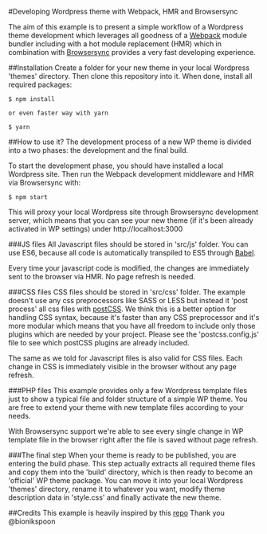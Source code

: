 #Developing Wordpress theme with Webpack, HMR and Browsersync

The aim of this example is to present a simple workflow of a Wordpress theme development which leverages all goodness of a [Webpack](https://webpack.github.io/) module bundler including with a hot module replacement (HMR) which in combination with [Browsersync](https://www.browsersync.io/) provides a very fast developing experience.

##Installation
Create a folder for your new theme in your local Wordpress 'themes' directory. Then clone this repository into it. When done, install all required packages:
```
$ npm install

or even faster way with yarn

$ yarn
```

##How to use it?
The development process of a new WP theme is divided into a two phases: the development and the final build.

To start the development phase, you should have installed a local Wordpress site. Then run the Webpack development middleware and HMR via Browsersync with:
```
$ npm start
```
This will proxy your local Wordpress site through Browsersync development server, which means that you can see your new theme (if it's been already activated in WP settings) under http://localhost:3000

###JS files
All Javascript files should be stored in 'src/js' folder. You can use ES6, because all code is automatically transpiled to ES5 through [Babel](https://babeljs.io/).

Every time your javascript code is modified, the changes are immediately sent to the browser via HMR. No page refresh is needed.

###CSS files
CSS files should be stored in 'src/css' folder. The example doesn't use any css preprocessors like SASS or LESS but instead it 'post process' all css files with [postCSS](http://postcss.org/). We think this is a better option for handling CSS syntax, because it's faster than any CSS preprocessor and it's more modular which means that you have all freedom to include only those plugins which are needed by your project. Please see the 'postcss.config.js' file to see which postCSS plugins are already included.

The same as we told for Javascript files is also valid for CSS files. Each change in CSS is immediately visible in the browser without any page refresh.

###PHP files
This example provides only a few Wordpress template files just to show a typical file and folder structure of a simple WP theme. You are free to extend your theme with new template files according to your needs.

With Browsersync support we're able to see every single change in WP template file in the browser right after the file is saved without page refresh.

###The final step
When your theme is ready to be published, you are entering the build phase. This step actually extracts all required theme files and copy them into the 'build' directory, which is then ready to become an 'official' WP theme package. You can move it into your local Wordpress 'themes' directory, rename it to whatever you want, modify theme description data in 'style.css' and finally activate the new theme.

##Credits
This example is heavily inspired by this [repo](https://github.com/bionikspoon/webpack-hmr-wordpress)
Thank you @bionikspoon
